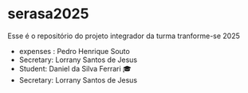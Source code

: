 # serasa2025
Esse é o repositório do projeto integrador da turma tranforme-se 2025


- expenses : Pedro Henrique Souto
 - Secretary: Lorrany Santos de Jesus 
- Student: Daniel da Silva Ferrari 🎓
- Secretary: Lorrany Santos de Jesus 
